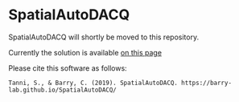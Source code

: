 # SpatialAutoDACQ

SpatialAutoDACQ will shortly be moved to this repository. 

Currently the solution is available [on this page](https://barry-lab.github.io/openEPhys_DACQ/)

Please cite this software as follows:

    Tanni, S., & Barry, C. (2019). SpatialAutoDACQ. https://barry-lab.github.io/SpatialAutoDACQ/
